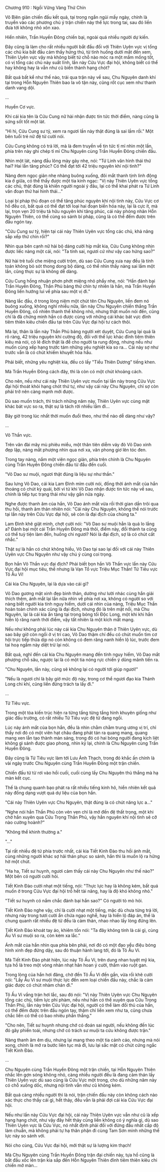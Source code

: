 




Chương 910 : Ngồi Vững Vàng Thứ Chín


Vô Biên giản chiến đấu kết quả, tại trong ngắn ngủi mấy ngày, chính là truyền vào các phương chú ý trận chiến này thế lực trong tai, sau đó liền đưa tới không nhỏ xôn xao.

Hiển nhiên, Trần Huyền Đông chiến bại, ngoài quá nhiều người dự kiến.

Đây cũng là làm cho rất nhiều người bắt đầu đối với Thiên Uyên vực vị tổng các chủ kia bắt đầu cảm thấy hứng thú, từ tình huống dưới mắt đến xem, Thiên Uyên vực vậy mà không biết từ chỗ nào móc ra một mầm mống tốt, có vị tổng các chủ này suất lĩnh, lần này Cửu Vực đại hội, không biết có thể hay không hay là vẫn như cũ biến thành hạng chót?

Bất quá bất kể như thế nào, trải qua trận này về sau, Chu Nguyên danh khí tại trong Hỗn Nguyên Thiên bao la vô tận này, cũng rốt cục xem như thanh danh vang dội.

...

Huyền Cơ vực.

Khi cái kia tên là Cửu Cung nữ hài nhận được tin tức thời điểm, nàng cũng là sửng sốt tốt một lát.

"Hì hì, Cửu Cung sư tỷ, xem ra ngươi lần này thật đúng là sai lầm rồi." Một bên tuổi trẻ nữ đệ tử cười nói.

Cửu Cung không có trả lời, mà là đem truyền về tin tức tỉ mỉ nhìn một lần, phía trên này ghi chép tỉ mỉ Chu Nguyên cùng Trần Huyền Đông chiến đấu.

Nhìn một lát, nàng đầu lông mày gảy nhẹ, nói: "Tứ Linh văn hình thái thứ hai? Hai lần tăng phúc? Có thể đạt tới 42 triệu nguyên khí nội tình?"

Nàng đem ngọc giản nhẹ nhàng buông xuống, đôi mắt thanh tịnh linh động kia ở giữa, có thể thấy được một tia kinh ngạc: "Vị này Thiên Uyên vực tổng các chủ, thật đúng là khiến người ngoài ý đâu, lại có thể khai phát ra Tứ Linh văn đoạn thứ hai hình thái..."

Loại bí pháp thủ đoạn có thể tăng phúc nguyên khí nội tình này, Cửu Vực cơ hồ đều có, bất quá có thể đạt tới loại hai đoạn biến hóa này, lại là cực ít, mà lại, trọn vẹn 20 triệu tả hữu nguyên khí tăng phúc, cái này phóng nhãn Hỗn Nguyên Thiên, có thể cùng so sánh bí pháp, cũng là có thể đếm được trên đầu ngón tay.

"Cửu Cung sư tỷ, hiện tại cái này Thiên Uyên vực tổng các chủ, khả năng sắp xếp thứ chín rồi?"

Nhìn qua bên cạnh nữ hài bộ dáng cười híp mắt kia, Cửu Cung không nhịn được liếc nàng một cái, nói: "Ta tính sai, ngươi cứ như vậy cao hứng sao?"

Nữ hài trẻ tuổi che miệng cười trộm, dù sao Cửu Cung xưa nay đều là tính toán không bỏ sót thong dong bộ dáng, có thể nhìn thấy nàng sai lầm một lần, cũng thực sự là không dễ dàng.

Cửu Cung hồng nhuận phơn phớt miệng nhỏ phẩy nhẹ, nói: "Hắn đánh bại Trần Huyền Đông, Thần Phủ bảng thứ chín tự nhiên là hắn, mà Trần Huyền Đông liền hướng lui về phía sau một vị đi."

Nàng lắc đầu, ở trong lòng niệm một chút tên Chu Nguyên, liền đem nó buông xuống, không nghĩ nhiều nữa, lần này Chu Nguyên chiến thắng Trần Huyền Đông, cố nhiên thanh thế không nhỏ, nhưng thật muốn nói đến, cũng chỉ là đã chứng minh hắn có được cùng với những cái khác bát vực đỉnh tiêm thiên kiêu chiến đấu tại trên Cửu Vực đại hội tư cách thôi.

Mà lại, thân là lần này Thần Phủ bảng người xét duyệt, Cửu Cung lại quá là rõ ràng, 42 triệu nguyên khí cường độ, đối với thế lực khác đỉnh tiêm thiên kiêu mà nói, có lẽ đích thật là để cho người ta rung động, nhưng nếu như muốn cùng xếp hạng trước tám những yêu nghiệt kia so ra... Cái này sợ như trước vẫn là có chút khiếm khuyết hỏa hầu.

Phải biết, những yêu nghiệt kia, đều có lấy "Tiểu Thiên Dương" tiếng khen.

Mà Trần Huyền Đông cách đây, thì là còn có một chút khoảng cách.

Cho nên, nếu như cái này Thiên Uyên vực muốn tại lần này trong Cửu Vực đại hội thoát khỏi hạng chót thứ tự, như vậy cái này Chu Nguyên, chỉ sợ còn phải trở nên càng mạnh mới được.

Dù sao muốn trách, thì trách những năm này, Thiên Uyên vực cùng mặt khác bát vực so ra, thật sự là tách rời nhiều lắm đi...

Bây giờ trong lúc nhất thời muốn đuổi theo, như thế nào dễ dàng như vậy?

...

Võ Thần vực.

Trên vân đài mây mù phiêu miểu, một thân tiên diễm váy đỏ Võ Dao xinh đẹp lập, nàng mắt phượng nhìn qua nơi xa, vân phong giơ lên tóc đen.

Trong tay nàng, nắm một viên ngọc giản, phía trên chính là Chu Nguyên cùng Trần Huyền Đông chiến đấu từ đầu đến cuối.

"Võ Dao sư muội, ngươi thật đúng là liệu sự như thần."

Sau lưng Võ Dao, cái kia Lam Đình mỉm cười nói, đồng thời ánh mắt của hắn thoáng có chút kỳ quái, bởi vì từ khi Võ Dao nhận được tin tức này về sau, chính là tiếp tục trạng thái như vậy gần nửa ngày.

Nghe được thanh âm của hắn, Võ Dao ánh mắt vừa rồi thời gian dần trôi qua thu hồi, thanh âm thản nhiên nói: "Cái này Chu Nguyên, không thể nói trước tại lần này trên Cửu Vực đại hội, sẽ còn là đại địch của chúng ta."

Lam Đình khẽ giật mình, chợt cười nói: "Võ Dao sư muội hẳn là quá lo lắng a? Đánh bại một cái Trần Huyền Đông mà thôi, điểm này, đổi thành ta cũng có thể tuỳ tiện làm đến, huống chi ngươi? Nói là đại địch, sợ là có chút cất nhắc."

Thật sự là hắn có chút không hiểu, Võ Dao tại sao lại đối với cái này Thiên Uyên vực Chu Nguyên như vậy chú ý cùng coi trọng.

Bọn hắn Võ Thần vực đại địch? Phải biết bọn hắn Võ Thần vực lần này Cửu Vực đại hội mục tiêu, thế nhưng là Vạn Tổ vực Triệu Mục Thần! Tử Tiêu vực Tô Ấu Vi!

Cái kia Chu Nguyên, lại là dựa vào cái gì?

Võ Dao gương mặt xinh đẹp bình thản, dường như lười nhác cùng hắn giải thích thêm, ánh mắt lại lần nữa nhìn về phía nơi xa, không có người so với nàng biết người kia tính nguy hiểm, dưới cái nhìn của nàng, Triệu Mục Thần hoàn toàn chính xác cũng là đại địch, nhưng đó là trên mặt nổi, mà Chu Nguyên, lại là cái kia ẩn tàng tại trong bóng tối Độc Long, một khi khi hắn hiển lộ răng nanh thời điểm, vậy tất nhiên là một kích mất mạng.

Nếu như không phải lúc này cái kia Chu Nguyên thân ở Thiên Uyên vực, dù sao bây giờ còn ngồi ở vị trí cao, Võ Dao thậm chí đều có chút muốn tìm cơ hội trực tiếp thừa dịp nó còn không có đem răng nanh hiển lộ lúc, trước đem tai hoạ ngầm này diệt trừ lại nói.

Bất quá, nghĩ đến cái kia Chu Nguyên mang đến tính nguy hiểm, Võ Dao mắt phượng chỗ sâu, ngược lại là có một tia nóng rực chiến ý dũng mãnh tiến ra.

"Chu Nguyên, lần này, cũng sẽ không lại có người tới giúp ngươi!"

"Nếu là ngươi chỉ là bây giờ mức độ này, trong cơ thể ngươi đạo kia Thánh Long chi khí, cũng liền đừng trách ta lấy đi."

...

Tử Tiêu vực.

Trong một tòa kiến trúc hiện ra từng tầng từng tầng hình khuyên giống như giác đấu trường, có rất nhiều Tử Tiêu vực đệ tử đang ngồi.

Lúc này ánh mắt của bọn hắn, đều là nhìn chằm chằm trung ương vị trí, chỉ thấy nơi đó có một viên hạt châu đang phát tán ra quang mang, quang mang xen lẫn tạo thành màn sáng, trong đó có hai bóng người đang kịch liệt không gì sánh được giao phong, nhìn kỹ lại, chính là Chu Nguyên cùng Trần Huyền Đông.

Đây cũng là Tử Tiêu vực làm tới Lưu Ảnh Thạch, trong đó khắc ấn chính là vài ngày trước Chu Nguyên cùng Trần Huyền Đông một trận chiến.

Chiến đấu từ từ rơi vào hồi cuối, cuối cùng lấy Chu Nguyên thủ thắng mà hạ màn kết cục.

Thế là chung quanh bạo phát ra rất nhiều tiếng kinh hô, hiển nhiên kết quả này đồng dạng vượt quá dự liệu của bọn hắn.

"Cái này Thiên Uyên vực Chu Nguyên, thật đúng là có chút năng lực a..."

"Nghe nói hắn Thần Phủ còn vẻn vẹn chỉ là mở đến đệ thất trọng, một khi chờ hắn xuyên qua Cửu Trọng Thần Phủ, vậy hắn nguyên khí nội tình sẽ cỡ nào cường hoành?"

"Không thể khinh thường a."

"..."

Tại rất nhiều đệ tử phía trước nhất, cái kia Tiết Kinh Đào thu hồi ánh mắt, cùng những người khác sợ hãi thán phục so sánh, hắn thì là muốn lộ ra hững hờ một chút.

"Ha ha, Tiết sư huynh, ngươi cảm thấy cái này Chu Nguyên như thế nào?" Một bên có người cười hỏi.

Tiết Kinh Đào cười nhạt một tiếng, nói: "Thực lực hay là không kém, bất quá muốn ở trong Cửu Vực đại hội trổ hết tài năng, hay là độ khó không nhỏ."

"Tiết sư huynh có nắm chắc đánh bại hắn sao?" Có người tò mò hỏi.

Tiết Kinh Đào nghe vậy, chỉ là cười nhạt một tiếng, mặc dù chưa từng trả lời, nhưng này trong tươi cười ẩn chứa ngạo nghễ, hay là hiển lộ đáp án, thế là chung quanh rất nhiều đệ tử đều là cảm thán, nhao nhao lấy lòng đứng lên.

Tiết Kinh Đào khoát tay áo, khiêm tốn nói: "Ta đây không tính là cái gì, cùng Ấu Vi sư muội so ra, còn kém xa lắc."

Ánh mắt của hắn nhìn qua phía bên phải, nơi đó có một đạo yểu điệu bóng hình xinh đẹp đứng dậy, sau đó thuận hành lang tới, đó là Tô Ấu Vi.

Mà Tiết Kinh Đào phát hiện, lúc này Tô Ấu Vi, trên dung nhan tuyệt mỹ kia, tựa hồ là treo một vòng nhàn nhạt hân hoan ý cười, thấm vào ruột gan.

Trong lòng của hắn hơi đãng, chờ đến Tô Ấu Vi đến gần, vừa rồi khẽ cười nói: "Lấy Ấu Vi sư muội thực lực đến xem loại chiến đấu này, chắc là cảm giác được có chút nhàm chán đi."

Tô Ấu Vi vầng trán hơi lắc, sau đó nói: "Vị này Thiên Uyên vực Chu Nguyên tổng các chủ, tiềm lực phi phàm, nếu như hắn có thể xuyên qua Cửu Trọng Thần Phủ, lần này trên Cửu Vực đại hội, người có thể làm đối thủ của hắn, có thể đếm được trên đầu ngón tay, thậm chí liền xem như ta, cũng chưa chắc liền có thể có bao nhiêu phần thắng."

"Cho nên, Tiết sư huynh nhưng chớ có đoán sai người, nếu không đến lúc đó gây phiền toái, nhưng chớ có trách sư muội ta cứu không được trận."

Nàng thanh âm êm dịu, nhưng lại mang theo một tia cảnh cáo, nhưng mà nói xong, chính là mở ra bước liên tục mà đi, lưu lại sắc mặt có chút cứng ngắc Tiết Kinh Đào.

...

Chu Nguyên cùng Trần Huyền Đông một trận chiến, tại Hỗn Nguyên Thiên nhấc lên gợn sóng không nhỏ, càng nhiều người đều là đang cảm thán lấy Thiên Uyên vực dù sao cũng là Cửu Vực một trong, cho dù những năm này có chỗ xuống dốc, nhưng nội tình vẫn như cũ không kém.

Bất quá càng nhiều người thì là nói, trận chiến đấu này còn không cách nào xác thực cho thấy cái gì, hết thảy, đều vẫn là phải đợi cái kia Cửu Vực đại hội.

Nếu như lần này Cửu Vực đại hội, cái này Thiên Uyên vực vẫn như cũ là xếp hạng hạng chót, như vậy đây hết thảy cũng liền không có ý nghĩa gì, dù sao Thiên Uyên vực là Cửu Vực, nó nhất định phải đối với đứng đầu nhất cấp độ làm chuẩn, mà không phải tự hạ thân phận đi cùng Tam Sơn minh những thế lực này so sánh với.

Nói cho cùng, Cửu Vực đại hội, mới thật sự là lượng kim thạch!

Mà Chu Nguyên cùng Trần Huyền Đông trận đại chiến này, tựa hồ cũng là bắt đầu xốc lên trận kia sắp đến Hỗn Nguyên Thiên đỉnh tiêm thiên kiêu chi chiến mở màn...




